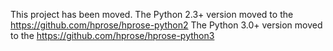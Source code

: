 This project has been moved.
The Python 2.3+ version moved to the <https://github.com/hprose/hprose-python2>
The Python 3.0+ version moved to the <https://github.com/hprose/hprose-python3>